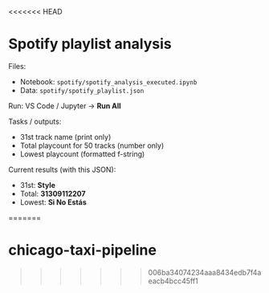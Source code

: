 <<<<<<< HEAD
# Spotify playlist analysis

Files:
- Notebook: `spotify/spotify_analysis_executed.ipynb`
- Data: `spotify/spotify_playlist.json`

Run: VS Code / Jupyter → **Run All**

Tasks / outputs:
- 31st track name (print only)
- Total playcount for 50 tracks (number only)
- Lowest playcount (formatted f-string)

Current results (with this JSON):
- 31st: **Style**
- Total: **31309112207**
- Lowest: **Si No Estás**

=======
# chicago-taxi-pipeline
>>>>>>> 006ba34074234aaa8434edb7f4aeacb4bcc45ff1
